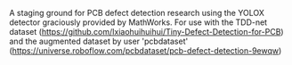 A staging ground for PCB defect detection research using the YOLOX detector graciously provided by MathWorks.
For use with the TDD-net dataset (https://github.com/Ixiaohuihuihui/Tiny-Defect-Detection-for-PCB) and the augmented dataset by user 'pcbdataset' (https://universe.roboflow.com/pcbdataset/pcb-defect-detection-9ewqw)
